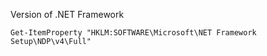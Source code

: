 Version of .NET Framework

```Get-ItemProperty "HKLM:SOFTWARE\Microsoft\NET Framework Setup\NDP\v4\Full"```